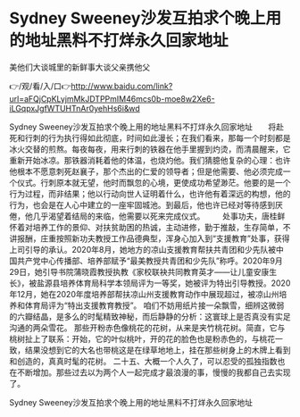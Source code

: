 # Sydney Sweeney沙发互拍求个晚上用的地址黑料不打烊永久回家地址
美他们大谈城里的新鲜事大谈父亲携他父

👉/观/看/入/口👉http://www.baidu.com/link?url=aFQjCpKLyjmMkJDTPPmIM46mcs0b-moe8w2Xe6-iLGqpxJgfWTUHTnAr0yehHs6i&wd

Sydney Sweeney沙发互拍求个晚上用的地址黑料不打烊永久回家地址　　将赴死和行刺的行为执行得如此彻底，时间如此漫长；在我们看来，那每一个时刻都是冰火交替的煎熬。每夜每夜，用来行刺的铁器在他手里握到灼烫，而清晨醒来，它重新开始冰凉。那铁器消耗着他的体温，也烧灼他。我们猜臆他复杂的心理：也许他根本不愿意刺死赵襄子，那个杰出的仁爱的领导者；但是他需要、他必须完成一个仪式。行刺原本就无望，他时而飘忽的心境，更使成功希望渺茫。他要的是一个行为过程，而非结果；他以行动向世人证明着什么，也许他有着深远的构想，他的行为，也会是在人心中建立的一座牢固城池。到最后，他也许已经对等待感到厌倦，他几乎渴望着结局的来临，他需要以死来完成仪式。
　　处事功夫，唐桂鲜怀着对培养工作的景仰、对扶贫助困的热诚，主动进修，勤于推敲，生存简单，不讲报酬，庄重按照新功夫教授工作品德典型，浑身心加入到“支援教育”处事，获得上司引导的承认。2020年8月，她地方的凉山支援教育帮扶共青团和少先队被中国共产党中心传播部、培养部赋予“最美教授共青团和少先队”称呼。2020年9月29日，她引导书院蒲晓霞教授执教《家校联袂共同教育英才——让儿童安康生长》，被盐源县培养体育局科学本领局评为一等奖，她被评为特出引导教授。2020年12月，她在2020年度培养部帮扶凉山州支援教育动作中展现超过，被凉山州培养和体育局评为“特出支援教育教授”。
咱们不妨用纸片接一朵飘雪，细辨这微弱的六瓣结晶，是多么的时髦精致神秘，而后静静的分析：这寰球上是否真没有实足沟通的两朵雪花。
那些开粉赤色像桃花的花树，从来是夹竹桃花树。简直，它与桃树扯上了联系：开始，它的叶似桃叶，开的花的脸色也是粉赤色的，与桃花一致，结果没想到它的大名也带桃这是在绿草地地上，挂在那些树身上的木牌上看到和创造的，真真时髦的花树。
	二十五、大概一个人久了，可以忍受的孤独指数也在不断增加。那些过去以为两个人一起完成才最浪漫的事，慢慢的我都自己去实现了。

Sydney Sweeney沙发互拍求个晚上用的地址黑料不打烊永久回家地址
